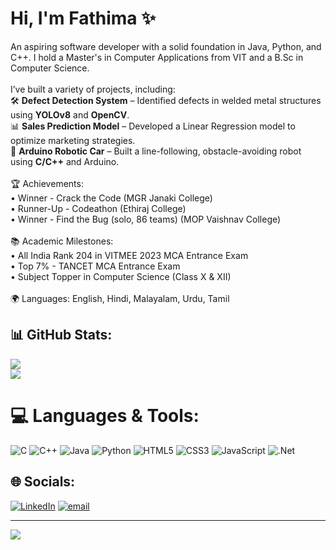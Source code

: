 # Hi, I'm Fathima ✨

An aspiring software developer with a solid foundation in Java, Python, and C++. I hold a Master's in Computer Applications from VIT and a B.Sc in Computer Science.<br><br>I’ve built a variety of projects, including:<br>🛠 **Defect Detection System** – Identified defects in welded metal structures using **YOLOv8** and **OpenCV**.  <br> 📊 **Sales Prediction Model** – Developed a Linear Regression model to optimize marketing strategies.  <br> 🤖 **Arduino Robotic Car** – Built a line-following, obstacle-avoiding robot using **C/C++** and Arduino.<br><br>🏆 Achievements:<br>• Winner - Crack the Code (MGR Janaki College)<br>• Runner-Up - Codeathon (Ethiraj College)<br>• Winner - Find the Bug (solo, 86 teams) (MOP Vaishnav College)<br><br>📚 Academic Milestones:<br>• All India Rank 204 in VITMEE 2023 MCA Entrance Exam<br>• Top 7% - TANCET MCA Entrance Exam<br>• Subject Topper in Computer Science (Class X & XII)<br><br>🌍 Languages: English, Hindi, Malayalam, Urdu, Tamil<br><be>


## 📊 GitHub Stats:
![](https://nirzak-streak-stats.vercel.app/?user=fathimahana-ks&theme=material-palenight&hide_border=true)<br/>
![](https://github-readme-stats.vercel.app/api/top-langs/?username=fathimahana-ks&theme=material-palenight&hide_border=true&include_all_commits=false&count_private=true&layout=compact)

# 💻 Languages & Tools:
![C](https://img.shields.io/badge/c-%2300599C.svg?style=flat-square&logo=c&logoColor=white) ![C++](https://img.shields.io/badge/c++-%2300599C.svg?style=flat-square&logo=c%2B%2B&logoColor=white) ![Java](https://img.shields.io/badge/java-%23ED8B00.svg?style=flat-square&logo=openjdk&logoColor=white) ![Python](https://img.shields.io/badge/python-3670A0?style=flat-square&logo=python&logoColor=ffdd54) ![HTML5](https://img.shields.io/badge/html5-%23E34F26.svg?style=flat-square&logo=html5&logoColor=white) ![CSS3](https://img.shields.io/badge/css3-%231572B6.svg?style=flat-square&logo=css3&logoColor=white) ![JavaScript](https://img.shields.io/badge/javascript-%23F7DF1E.svg?style=flat-square&logo=javascript&logoColor=black) ![.Net](https://img.shields.io/badge/.NET-5C2D91?style=flat-square&logo=.net&logoColor=white)


## 🌐 Socials:
[![LinkedIn](https://img.shields.io/badge/LinkedIn-%230077B5.svg?logo=linkedin&logoColor=white)](https://linkedin.com/in/https://www.linkedin.com/in/fathimahana/) [![email](https://img.shields.io/badge/Email-D14836?logo=gmail&logoColor=white)](mailto:fathimahanaks@gmail.com) 



---
[![](https://visitcount.itsvg.in/api?id=fathimahana-ks&icon=0&color=0)](https://visitcount.itsvg.in)
